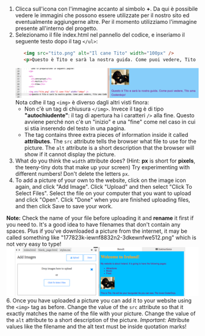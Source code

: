 1. Clicca sull'icona con l'immagine accanto al simbolo **+**. Da qui è possibile vedere le immagini che possono essere utilizzate per il nostro sito ed eventualmente aggiungerne altre. Per il momento utilizziamo l'immagine presente all'interno del progetto. 
2. Selezionamo il file index.html nel pannello del codice, e inseriamo il seguente testo dopo il tag `</ul>`: 
   ```html
      <img src="tito.png" alt="Il cane Tito" width="100px" />
      <p>Questo è Tito e sarà la nostra guida. Come puoi vedere, Tito ama Coderdojo!</p>
   ```
   ![](assets/ImgTito2.png)
 Nota cdhe il tag `<img>` è diverso dagli altri visti finora: 
   * Non c'è un tag di chiusura `</img>`. Invece il tag è di tipo **"autochiudente"**: il tag di apertura ha i caratteri `/>` alla fine. Questo avviene perché non c'è un "inizio" e una "fine" come nel caso in cui si stia inserendo del testo in una pagina. 
   * The tag contains three extra pieces of information inside it called **attributes**. The `src` attribute tells the browser what file to use for the picture. The `alt` attribute is a short description that the browser will show if it cannot display the picture. 
4. What do you think the `width` attribute does? \(Hint: **px** is short for **pixels**, the teeny-tiny dots that make up your screen\) Try experimenting with different numbers! Don't delete the letters `px`. 
5. To add a picture of your own to the website, click on the image icon again, and click "Add Image". Click "Upload" and then select "Click To Select Files". Select the file on your computer that you want to upload and click "Open". Click "Done" when you are finished uploading files, and then click Save to save your work.

  **Note:** Check the name of your file before uploading it and **rename** it first if you need to. It's a good idea to have filenames that don't contain any spaces. Plus if you've downloaded a picture from the internet, it may be called something like "177823k-iewnf8832n2-3dkewnfwe512.png" which is not very easy to type!
 ![](assets/UploadFilesWider.png)
6. Once you have uploaded a picture you can add it to your website using the `<img>` tag as before. Change the value of the `src` attribute so that it exactly matches the name of the file with your picture. Change the value of the `alt` attribute to a short description of the picture. _Important:_ Attribute values like the filename and the alt text must be inside quotation marks!



